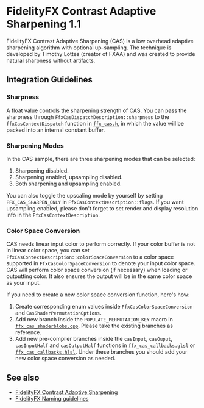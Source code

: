 <!-- @page page_techniques_contrast-adaptive-sharpening FidelityFX Contrast Adaptive Sharpening 1.1 -->

<h1>FidelityFX Contrast Adaptive Sharpening 1.1</h1>

FidelityFX Contrast Adaptive Sharpening (CAS) is a low overhead adaptive sharpening algorithm with optional up-sampling. The technique is developed by Timothy Lottes (creator of FXAA) and was created to provide natural sharpness without artifacts.

<h2>Integration Guidelines</h2>

<h3>Sharpness</h3>

A float value controls the sharpening strength of CAS. You can pass the sharpness through `FfxCasDispatchDescription::sharpness` to the `ffxCasContextDispatch` function in [`ffx_cas.h`](../../sdk/include/FidelityFX/host/ffx_cas.h), in which the value will be packed into an internal constant buffer.

<h3>Sharpening Modes</h3>

In the CAS sample, there are three sharpening modes that can be selected:

1. Sharpening disabled.
2. Sharpening enabled, upsampling disabled.
3. Both sharpening and upsampling enabled.

You can also toggle the upscaling mode by yourself by setting `FFX_CAS_SHARPEN_ONLY` in `FfxCasContextDescription::flags`. If you want upsampling enabled, please don't forget to set render and display resolution info in the `FfxCasContextDescription`.

<h3>Color Space Conversion</h3>

CAS needs linear input color to perform correctly. If your color buffer is not in linear color space, you can set `FfxCasContextDescription::colorSpaceConversion` to a color space supported in `FfxCasColorSpaceConversion` to denote your input color space. CAS will perform color space conversion (if necessary) when loading or outputting color. It also ensures the output will be in the same color space as your input. 

If you need to create a new color space conversion function, here's how:

1.  Create corresponding enum values inside `FfxCasColorSpaceConversion` and `CasShaderPermutationOptions`.
2. Add new branch inside the `POPULATE_PERMUTATION_KEY` macro in [`ffx_cas_shaderblobs.cpp`](../../sdk/src/backends/shared/blob_accessors/ffx_cas_shaderblobs.cpp). Please take the existing branches as reference.
3. Add new pre-compiler branches inside the `casInput`, `casOuput`, `casInputHalf` and `casOutputHalf` functions in [`ffx_cas_callbacks.glsl`](../../sdk/include/FidelityFX/gpu/cas/ffx_cas_callbacks_glsl.h) or [`ffx_cas_callbacks.hlsl`](../../sdk/include/FidelityFX/gpu/cas/ffx_cas_callbacks_hlsl.h). Under these branches you should add your new color space conversion as needed.

<h2>See also</h2>

- [FidelityFX Contrast Adaptive Sharpening](../samples/contrast-adaptive-sharpening.md)
- [FidelityFX Naming guidelines](../getting-started/naming-guidelines.md)
